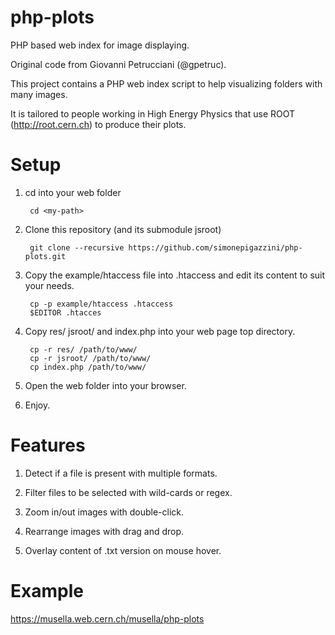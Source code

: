 php-plots
=========

PHP based web index for image displaying.

Original code from Giovanni Petrucciani (@gpetruc).

This project contains a PHP web index script to help visualizing folders with many images.

It is tailored to people working in High Energy Physics that use ROOT (http://root.cern.ch) to produce their plots.

# Setup

1. cd into your web folder

        cd <my-path>
        
1. Clone this repository (and its submodule jsroot)

        git clone --recursive https://github.com/simonepigazzini/php-plots.git
        
1. Copy the example/htaccess file into .htaccess and edit its content to suit your needs.
 
        cp -p example/htaccess .htaccess
        $EDITOR .htacces

1. Copy res/ jsroot/ and index.php into your web page top directory.

        cp -r res/ /path/to/www/
        cp -r jsroot/ /path/to/www/
        cp index.php /path/to/www/
        
1. Open the web folder into your browser.

1. Enjoy.


# Features

1. Detect if a file is present with multiple formats.

1. Filter files to be selected with wild-cards or regex.

1. Zoom in/out images with double-click.

1. Rearrange images with drag and drop.

1. Overlay content of .txt version on mouse hover.

# Example

https://musella.web.cern.ch/musella/php-plots
